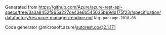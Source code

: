 Generated from https://github.com/Azure/azure-rest-api-specs/tree/3a3a9452f965a227ce43e6b545035b99dd175f23//specification/datafactory/resource-manager/readme.md tag: `package-2018-06`

Code generator @microsoft.azure/autorest.go@2.1.171


